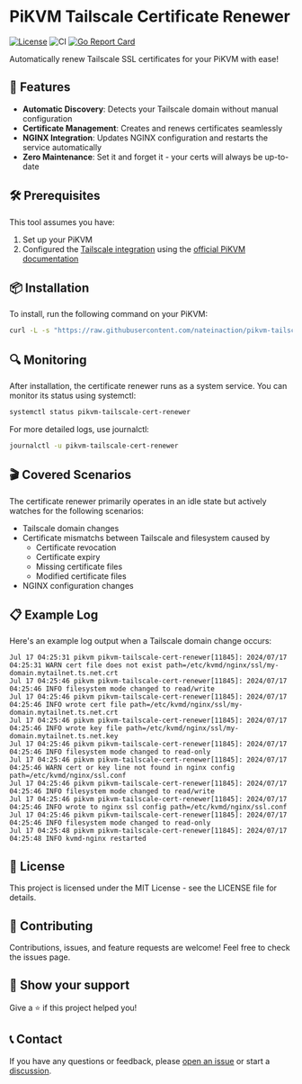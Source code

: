 # PiKVM Tailscale Certificate Renewer

[![License](https://img.shields.io/badge/license-MIT-blue.svg)](LICENSE)
![CI](https://github.com/nateinaction/pikvm-tailscale-cert-renewer/actions/workflows/ci.yaml/badge.svg)
[![Go Report Card](https://goreportcard.com/badge/github.com/nateinaction/pikvm-tailscale-cert-renewer)](https://goreportcard.com/report/github.com/nateinaction/pikvm-tailscale-cert-renewer)

Automatically renew Tailscale SSL certificates for your PiKVM with ease!

## 🚀 Features

- **Automatic Discovery**: Detects your Tailscale domain without manual configuration
- **Certificate Management**: Creates and renews certificates seamlessly
- **NGINX Integration**: Updates NGINX configuration and restarts the service automatically
- **Zero Maintenance**: Set it and forget it - your certs will always be up-to-date

## 🛠 Prerequisites

This tool assumes you have:
1. Set up your PiKVM
2. Configured the [Tailscale integration](https://docs.pikvm.org/tailscale/) using the [official PiKVM documentation](https://docs.pikvm.org/)

## 📦 Installation

To install, run the following command on your PiKVM:

```bash
curl -L -s "https://raw.githubusercontent.com/nateinaction/pikvm-tailscale-cert-renewer/main/install.sh" | bash
```

## 🔍 Monitoring 

After installation, the certificate renewer runs as a system service. You can monitor its status using systemctl:

```bash
systemctl status pikvm-tailscale-cert-renewer
```

For more detailed logs, use journalctl:

```bash
journalctl -u pikvm-tailscale-cert-renewer
```

## 🎬 Covered Scenarios

The certificate renewer primarily operates in an idle state but actively watches for the following scenarios:
- Tailscale domain changes
- Certificate mismatchs between Tailscale and filesystem caused by
    - Certificate revocation
    - Certificate expiry
    - Missing certificate files
    - Modified certificate files
- NGINX configuration changes

## 📋 Example Log
Here's an example log output when a Tailscale domain change occurs:

```
Jul 17 04:25:31 pikvm pikvm-tailscale-cert-renewer[11845]: 2024/07/17 04:25:31 WARN cert file does not exist path=/etc/kvmd/nginx/ssl/my-domain.mytailnet.ts.net.crt
Jul 17 04:25:46 pikvm pikvm-tailscale-cert-renewer[11845]: 2024/07/17 04:25:46 INFO filesystem mode changed to read/write
Jul 17 04:25:46 pikvm pikvm-tailscale-cert-renewer[11845]: 2024/07/17 04:25:46 INFO wrote cert file path=/etc/kvmd/nginx/ssl/my-domain.mytailnet.ts.net.crt
Jul 17 04:25:46 pikvm pikvm-tailscale-cert-renewer[11845]: 2024/07/17 04:25:46 INFO wrote key file path=/etc/kvmd/nginx/ssl/my-domain.mytailnet.ts.net.key
Jul 17 04:25:46 pikvm pikvm-tailscale-cert-renewer[11845]: 2024/07/17 04:25:46 INFO filesystem mode changed to read-only
Jul 17 04:25:46 pikvm pikvm-tailscale-cert-renewer[11845]: 2024/07/17 04:25:46 WARN cert or key line not found in nginx config path=/etc/kvmd/nginx/ssl.conf
Jul 17 04:25:46 pikvm pikvm-tailscale-cert-renewer[11845]: 2024/07/17 04:25:46 INFO filesystem mode changed to read/write
Jul 17 04:25:46 pikvm pikvm-tailscale-cert-renewer[11845]: 2024/07/17 04:25:46 INFO wrote to nginx ssl config path=/etc/kvmd/nginx/ssl.conf
Jul 17 04:25:46 pikvm pikvm-tailscale-cert-renewer[11845]: 2024/07/17 04:25:46 INFO filesystem mode changed to read-only
Jul 17 04:25:48 pikvm pikvm-tailscale-cert-renewer[11845]: 2024/07/17 04:25:48 INFO kvmd-nginx restarted
```

## 📝 License
This project is licensed under the MIT License - see the LICENSE file for details.

## 🤝 Contributing
Contributions, issues, and feature requests are welcome! Feel free to check the issues page.

## 🌟 Show your support
Give a ⭐️ if this project helped you!

## 📞 Contact
If you have any questions or feedback, please [open an issue](https://github.com/nateinaction/pikvm-tailscale-cert-renewer/issues) or start a [discussion](https://github.com/nateinaction/pikvm-tailscale-cert-renewer/discussions).
